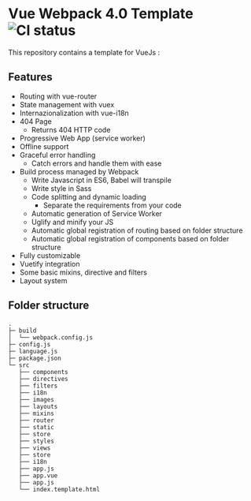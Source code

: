 # Vue Webpack 4.0 Template ![CI status](https://img.shields.io/badge/build-passing-brightgreen.svg)

This repository contains a template for VueJs :

## Features

* Routing with vue-router
* State management with vuex
* Internazionalization with vue-i18n
* 404 Page
	* Returns 404 HTTP code
* Progressive Web App (service worker) 
* Offline support 
* Graceful error handling
	* Catch errors and handle them with ease
* Build process managed by Webpack
	* Write Javascript in ES6, Babel will transpile
	* Write style in Sass
	* Code splitting and dynamic loading
		* Separate the requirements from your code
	* Automatic generation of Service Worker
	* Uglify and minify your JS
	* Automatic global registration of routing based on folder structure
   * Automatic global registration of components based on folder structure
* Fully customizable
* Vuetify integration 
* Some basic mixins, directive and filters
* Layout system 

## Folder structure
```
.
├─ build
│  └── webpack.config.js
├─ config.js
├─ language.js
├─ package.json
└─ src
   ├── components
   ├── directives
   ├── filters
   ├── i18n
   ├── images
   ├── layouts
   ├── mixins
   ├── router
   ├── static
   ├── store
   ├── styles
   ├── views
   ├── store
   ├── i18n
   ├── app.js
   ├── app.vue
   ├── app.js
   └── index.template.html
